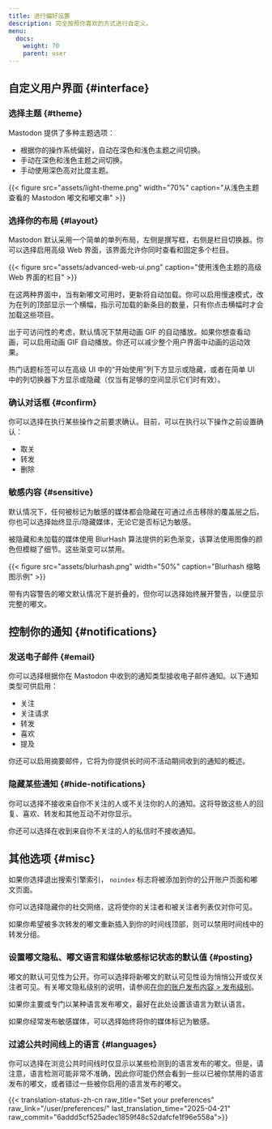 ```yaml
---
title: 进行偏好设置
description: 完全按照你喜欢的方式进行自定义。
menu:
  docs:
    weight: 70
    parent: user
---
```


## 自定义用户界面 {#interface}

### 选择主题 {#theme}

Mastodon 提供了多种主题选项：

- 根据你的操作系统偏好，自动在深色和浅色主题之间切换。
- 手动在深色和浅色主题之间切换。
- 手动使用深色高对比度主题。

{{< figure src="assets/light-theme.png" width="70%" caption="从浅色主题查看的 Mastodon 嘟文和嘟文串" >}}

### 选择你的布局 {#layout}

Mastodon 默认采用一个简单的单列布局，左侧是撰写框，右侧是栏目切换器。你可以选择启用高级 Web 界面，该界面允许你同时查看和固定多个栏目。

{{< figure src="assets/advanced-web-ui.png" caption="使用浅色主题的高级 Web 界面的栏目" >}}

在这两种界面中，当有新嘟文可用时，更新将自动加载。你可以启用慢速模式，改为在列的顶部显示一个横幅，指示可加载的新条目的数量，只有你点击横幅时才会加载这些项目。

出于可访问性的考虑，默认情况下禁用动画 GIF 的自动播放。如果你想查看动画，可以启用动画 GIF 自动播放。你还可以减少整个用户界面中动画的运动效果。

热门话题标签可以在高级 UI 中的“开始使用”列下方显示或隐藏，或者在简单 UI 中的列切换器下方显示或隐藏（仅当有足够的空间显示它们时有效）。

### 确认对话框 {#confirm}

你可以选择在执行某些操作之前要求确认。目前，可以在执行以下操作之前设置确认：

* 取关
* 转发
* 删除

### 敏感内容 {#sensitive}

默认情况下，任何被标记为敏感的媒体都会隐藏在可通过点击移除的覆盖层之后。你也可以选择始终显示/隐藏媒体，无论它是否标记为敏感。

被隐藏和未加载的媒体使用 BlurHash 算法提供的彩色渐变，该算法使用图像的颜色但模糊了细节。这些渐变可以禁用。

{{< figure src="assets/blurhash.png" width="50%" caption="Blurhash 缩略图示例" >}}

带有内容警告的嘟文默认情况下是折叠的，但你可以选择始终展开警告，以便显示完整的嘟文。

## 控制你的通知 {#notifications}

### 发送电子邮件 {#email}

你可以选择根据你在 Mastodon 中收到的通知类型接收电子邮件通知。以下通知类型可供启用：

* 关注
* 关注请求
* 转发
* 喜欢
* 提及

你还可以启用摘要邮件，它将为你提供长时间不活动期间收到的通知的概述。

### 隐藏某些通知 {#hide-notifications}

你可以选择不接收来自你不关注的人或不关注你的人的通知。这将导致这些人的回复、喜欢、转发和其他互动不对你显示。

你还可以选择在收到来自你不关注的人的私信时不接收通知。

## 其他选项 {#misc}

如果你选择退出搜索引擎索引， `noindex` 标志将被添加到你的公开账户页面和嘟文页面。

你可以选择隐藏你的社交网络，这将使你的关注者和被关注者列表仅对你可见。

如果你希望被多次转发的嘟文重新插入到你的时间线顶部，则可以禁用时间线中的转发分组。

### 设置嘟文隐私、嘟文语言和媒体敏感标记状态的默认值 {#posting}

嘟文的默认可见性为公开。你可以选择将新嘟文的默认可见性设为悄悄公开或仅关注者可见。有关嘟文隐私级别的说明，请参阅[在你的账户发布内容 &gt; 发布级别](../posting#privacy)。

如果你主要或专门以某种语言发布嘟文，最好在此处设置该语言为默认语言。

如果你经常发布敏感媒体，可以选择始终将你的媒体标记为敏感。

### 过滤公共时间线上的语言 {#languages}

你可以选择在浏览公共时间线时仅显示以某些检测到的语言发布的嘟文。但是，请注意，语言检测可能非常不准确，因此你可能仍然会看到一些以已被你禁用的语言发布的嘟文，或者错过一些被你启用的语言发布的嘟文。

{{< translation-status-zh-cn raw_title="Set your preferences" raw_link="/user/preferences/" last_translation_time="2025-04-21" raw_commit="6addd5cf525adec1859f48c52dafcfe1f96e558a">}}
